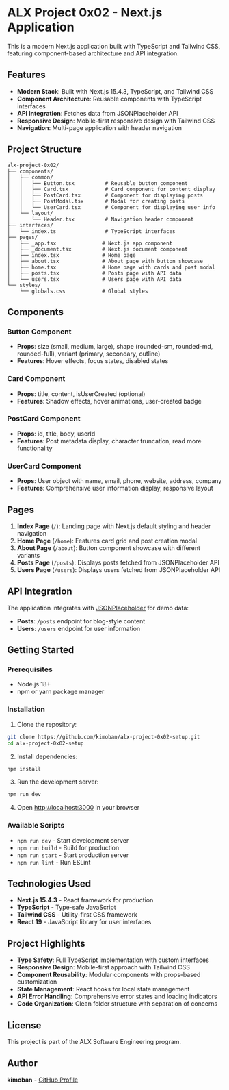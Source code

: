 # ALX Project 0x02 - Next.js Application

This is a modern Next.js application built with TypeScript and Tailwind CSS, featuring component-based architecture and API integration.

## Features

- **Modern Stack**: Built with Next.js 15.4.3, TypeScript, and Tailwind CSS
- **Component Architecture**: Reusable components with TypeScript interfaces
- **API Integration**: Fetches data from JSONPlaceholder API
- **Responsive Design**: Mobile-first responsive design with Tailwind CSS
- **Navigation**: Multi-page application with header navigation

## Project Structure

```
alx-project-0x02/
├── components/
│   ├── common/
│   │   ├── Button.tsx          # Reusable button component
│   │   ├── Card.tsx            # Card component for content display
│   │   ├── PostCard.tsx        # Component for displaying posts
│   │   ├── PostModal.tsx       # Modal for creating posts
│   │   └── UserCard.tsx        # Component for displaying user info
│   └── layout/
│       └── Header.tsx          # Navigation header component
├── interfaces/
│   └── index.ts                # TypeScript interfaces
├── pages/
│   ├── _app.tsx               # Next.js app component
│   ├── _document.tsx          # Next.js document component
│   ├── index.tsx              # Home page
│   ├── about.tsx              # About page with button showcase
│   ├── home.tsx               # Home page with cards and post modal
│   ├── posts.tsx              # Posts page with API data
│   └── users.tsx              # Users page with API data
└── styles/
    └── globals.css            # Global styles
```

## Components

### Button Component
- **Props**: size (small, medium, large), shape (rounded-sm, rounded-md, rounded-full), variant (primary, secondary, outline)
- **Features**: Hover effects, focus states, disabled states

### Card Component
- **Props**: title, content, isUserCreated (optional)
- **Features**: Shadow effects, hover animations, user-created badge

### PostCard Component
- **Props**: id, title, body, userId
- **Features**: Post metadata display, character truncation, read more functionality

### UserCard Component
- **Props**: User object with name, email, phone, website, address, company
- **Features**: Comprehensive user information display, responsive layout

## Pages

1. **Index Page** (`/`): Landing page with Next.js default styling and header navigation
2. **Home Page** (`/home`): Features card grid and post creation modal
3. **About Page** (`/about`): Button component showcase with different variants
4. **Posts Page** (`/posts`): Displays posts fetched from JSONPlaceholder API
5. **Users Page** (`/users`): Displays users fetched from JSONPlaceholder API

## API Integration

The application integrates with [JSONPlaceholder](https://jsonplaceholder.typicode.com/) for demo data:
- **Posts**: `/posts` endpoint for blog-style content
- **Users**: `/users` endpoint for user information

## Getting Started

### Prerequisites
- Node.js 18+ 
- npm or yarn package manager

### Installation

1. Clone the repository:
```bash
git clone https://github.com/kimoban/alx-project-0x02-setup.git
cd alx-project-0x02-setup
```

2. Install dependencies:
```bash
npm install
```

3. Run the development server:
```bash
npm run dev
```

4. Open [http://localhost:3000](http://localhost:3000) in your browser

### Available Scripts

- `npm run dev` - Start development server
- `npm run build` - Build for production
- `npm run start` - Start production server
- `npm run lint` - Run ESLint

## Technologies Used

- **Next.js 15.4.3** - React framework for production
- **TypeScript** - Type-safe JavaScript
- **Tailwind CSS** - Utility-first CSS framework
- **React 19** - JavaScript library for user interfaces

## Project Highlights

- **Type Safety**: Full TypeScript implementation with custom interfaces
- **Responsive Design**: Mobile-first approach with Tailwind CSS
- **Component Reusability**: Modular components with props-based customization
- **State Management**: React hooks for local state management
- **API Error Handling**: Comprehensive error states and loading indicators
- **Code Organization**: Clean folder structure with separation of concerns

## License

This project is part of the ALX Software Engineering program.

## Author

**kimoban** - [GitHub Profile](https://github.com/kimoban)
